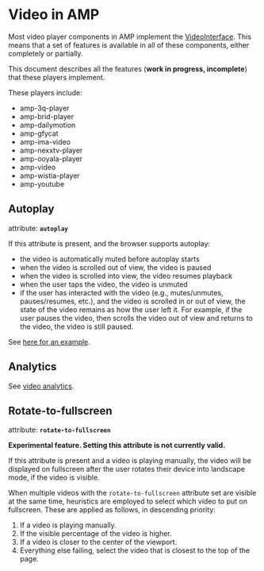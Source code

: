 # Video in AMP

Most video player components in AMP implement the [VideoInterface](https://github.com/ampproject/amphtml/blob/master/src/video-interface.js). This means
that a set of features is available in all of these components, either completely
or partially.

This document describes all the features (**work in progress, incomplete**) that
these players implement.

These players include:

- amp-3q-player
- amp-brid-player
- amp-dailymotion
- amp-gfycat
- amp-ima-video
- amp-nexxtv-player
- amp-ooyala-player
- amp-video
- amp-wistia-player
- amp-youtube

<a id="autoplay"></a>

## Autoplay

attribute: **`autoplay`**

If this attribute is present, and the browser supports autoplay:

- the video is automatically muted before autoplay starts
- when the video is scrolled out of view, the video is paused
- when the video is scrolled into view, the video resumes playback
- when the user taps the video, the video is unmuted
- if the user has interacted with the video (e.g., mutes/unmutes, pauses/resumes, etc.), and the video is scrolled in or out of view, the state of the video remains as how the user left it. For example, if the user pauses the video, then scrolls the video out of view and returns to the video, the video is still paused.

See [here for an example](https://ampbyexample.com/components/amp-video/#autoplay).

<a id="analytics"></a>

## Analytics

See [video analytics](../extensions/amp-analytics/amp-video-analytics.md).

<a id="rotate-to-fullscreen"></a>

## Rotate-to-fullscreen

attribute: **`rotate-to-fullscreen`**

**Experimental feature. Setting this attribute is not currently valid.**

If this attribute is present and a video is playing manually, the video will be
displayed on fullscreen after the user rotates their device into landscape mode,
if the video is visible.

When multiple videos with the `rotate-to-fullscreen` attribute set are visible
at the same time, heuristics are employed to select which video to put on
fullscreen. These are applied as follows, in descending priority:

1. If a video is playing manually.
2. If the visible percentage of the video is higher.
3. If a video is closer to the center of the viewport.
4. Everything else failing, select the video that is closest to the top of the
page.

